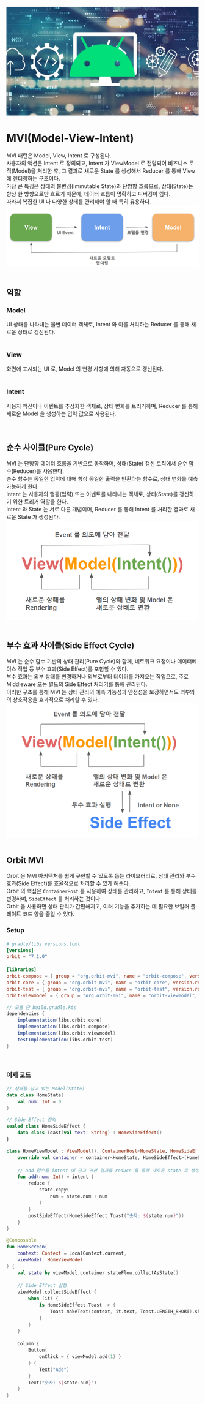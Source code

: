 ![banner](./architecture.png)
# MVI(Model-View-Intent)
MVI 패턴은 Model, View, Intent 로 구성된다.<br/>
사용자의 액션은 Intent 로 정의되고, Intent 가 ViewModel 로 전달되어 비즈니스 로직(Model)을 처리한 후, 그 결과로 새로운 State 를 생성해서 Reducer 를 통해 View 에 렌더링하는 구조이다.<br/>
가장 큰 특징은 상태의 불변성(Immutable State)과 단방향 흐름으로, 상태(State)는 항상 한 방향으로만 흐르기 때문에, 데이터 흐름이 명확하고 디버깅이 쉽다.<br/>
따라서 복잡한 UI 나 다양한 상태를 관리해야 할 때 특히 유용하다.<br/>
![mvi](./mvi.png)
<br/>
<br/>

## 역할
### Model
UI 상태를 나타내는 불변 데이터 객체로, Intent 와 이를 처리하는 Reducer 를 통해 새로운 상태로 갱신된다.<br/>
<br/>

### View
화면에 표시되는 UI 로, Model 의 변경 사항에 의해 자동으로 갱신된다.<br/>
<br/>

### Intent
사용자 액션이나 이벤트를 추상화한 객체로, 상태 변화를 트리거하며, Reducer 를 통해 새로운 Model 을 생성하는 입력 값으로 사용된다.<br/>
<br/>
<br/>

## 순수 사이클(Pure Cycle)
MVI 는 단방향 데이터 흐름을 기반으로 동작하며, 상태(State) 갱신 로직에서 순수 함수(Reducer)를 사용한다.<br/>
순수 함수는 동일한 입력에 대해 항상 동일한 출력을 반환하는 함수로, 상태 변화를 예측 가능하게 한다.<br/>
Intent 는 사용자의 행동(입력) 또는 이벤트를 나타내는 객체로, 상태(State)를 갱신하기 위한 트리거 역할을 한다.<br/>
Intent 와 State 는 서로 다른 개념이며, Reducer 를 통해 Intent 를 처리한 결과로 새로운 State 가 생성된다.<br/>
![pure-cycle](./pure-cycle.png)
<br/>
<br/>

## 부수 효과 사이클(Side Effect Cycle)
MVI 는 순수 함수 기반의 상태 관리(Pure Cycle)와 함께, 네트워크 요청이나 데이터베이스 작업 등 부수 효과(Side Effect)를 포함할 수 있다.<br/>
부수 효과는 외부 상태를 변경하거나 외부로부터 데이터를 가져오는 작업으로, 주로 Middleware 또는 별도의 Side Effect 처리기를 통해 관리된다.<br/>
이러한 구조를 통해 MVI 는 상태 관리의 예측 가능성과 안정성을 보장하면서도 외부와의 상호작용을 효과적으로 처리할 수 있다.<br/>
![side-effect-cycle](./side-effect-cycle.png)
<br/>
<br/>

## Orbit MVI
Orbit 은 MVI 아키텍처를 쉽게 구현할 수 있도록 돕는 라이브러리로, 상태 관리와 부수 효과(Side Effect)를 효율적으로 처리할 수 있게 해준다.<br/>
Orbit 의 핵심은 `ContainerHost` 를 사용하여 상태를 관리하고, `Intent` 를 통해 상태를 변경하며, `SideEffect` 를 처리하는 것이다.<br/>
Orbit 을 사용하면 상태 관리가 간편해지고, 여러 기능을 추가하는 데 필요한 보일러 플레이트 코드 양을 줄일 수 있다.<br/>

### Setup
```toml
# gradle/libs.versions.toml
[versions]
orbit = "7.1.0"

[libraries]
orbit-compose = { group = "org.orbit-mvi", name = "orbit-compose", version.ref = "orbit"}
orbit-core = { group = "org.orbit-mvi", name = "orbit-core", version.ref = "orbit"}
orbit-test = { group = "org.orbit-mvi", name = "orbit-test", version.ref = "orbit"}
orbit-viewmodel = { group = "org.orbit-mvi", name = "orbit-viewmodel", version.ref = "orbit"}
```
```groovy
// 모듈 단 build.gradle.kts
dependencies {
    implementation(libs.orbit.core)
    implementation(libs.orbit.compose)
    implementation(libs.orbit.viewmodel)
    testImplementation(libs.orbit.test)
}
```
<br/>

### 예제 코드
```kotlin
// 상태를 담고 있는 Model(State)
data class HomeState(
    val num: Int = 0
)
```
```kotlin
// Side Effect 정의
sealed class HomeSideEffect {
    data class Toast(val text: String) : HomeSideEffect()
}
```
```kotlin
class HomeViewModel : ViewModel(), ContainerHost<HomeState, HomeSideEffect> {
    override val container = container<HomeState, HomeSideEffect>(HomeState())

    // add 함수를 intent 에 담고 연산 결과를 reduce 를 통해 새로운 state 로 생성
    fun add(num: Int) = intent {
        reduce {
            state.copy(
                num = state.num + num
            )
        }
        postSideEffect(HomeSideEffect.Toast("숫자: ${state.num}"))
    }
}
```
```kotlin
@Composable
fun HomeScreen(
    context: Context = LocalContext.current,
    viewModel: HomeViewModel
) {
    val state by viewModel.container.stateFlow.collectAsState()

    // Side Effect 실행
    viewModel.collectSideEffect {
        when (it) {
            is HomeSideEffect.Toast -> {
                Toast.makeText(context, it.text, Toast.LENGTH_SHORT).show()
            }
        }
    }

    Column {
        Button(
            onClick = { viewModel.add(1) }
        ) {
            Text("Add")
        }
        Text("숫자: ${state.num}")
    }
}
```